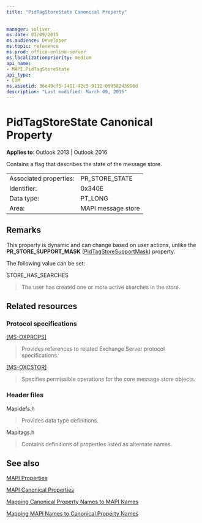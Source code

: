 ```yaml
---
title: "PidTagStoreState Canonical Property"
 
 
manager: soliver
ms.date: 03/09/2015
ms.audience: Developer
ms.topic: reference
ms.prod: office-online-server
ms.localizationpriority: medium
api_name:
- MAPI.PidTagStoreState
api_type:
- COM
ms.assetid: 36e49cf5-1411-42c5-9112-09958243996d
description: "Last modified: March 09, 2015"
---
```


# PidTagStoreState Canonical Property

  
  
**Applies to**: Outlook 2013 | Outlook 2016 
  
Contains a flag that describes the state of the message store. 
  
|||
|:-----|:-----|
|Associated properties:  <br/> |PR_STORE_STATE  <br/> |
|Identifier:  <br/> |0x340E  <br/> |
|Data type:  <br/> |PT_LONG  <br/> |
|Area:  <br/> |MAPI message store  <br/> |
   
## Remarks

This property is dynamic and can change based on user actions, unlike the **PR_STORE_SUPPORT_MASK** ([PidTagStoreSupportMask](pidtagstoresupportmask-canonical-property.md)) property. 
  
The following value can be set:
  
STORE_HAS_SEARCHES 
  
> The user has created one or more active searches in the store.
    
## Related resources

### Protocol specifications

[[MS-OXPROPS]](https://msdn.microsoft.com/library/f6ab1613-aefe-447d-a49c-18217230b148%28Office.15%29.aspx)
  
> Provides references to related Exchange Server protocol specifications.
    
[[MS-OXCSTOR]](https://msdn.microsoft.com/library/d42ed1e0-3e77-4264-bd59-7afc583510e2%28Office.15%29.aspx)
  
> Specifies permissible operations for the core message store objects.
    
### Header files

Mapidefs.h
  
> Provides data type definitions.
    
Mapitags.h
  
> Contains definitions of properties listed as alternate names.
    
## See also



[MAPI Properties](mapi-properties.md)
  
[MAPI Canonical Properties](mapi-canonical-properties.md)
  
[Mapping Canonical Property Names to MAPI Names](mapping-canonical-property-names-to-mapi-names.md)
  
[Mapping MAPI Names to Canonical Property Names](mapping-mapi-names-to-canonical-property-names.md)

